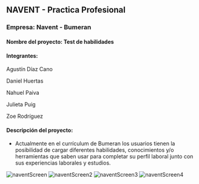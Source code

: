 ## NAVENT - Practica Profesional 

### Empresa: Navent - Bumeran

#### Nombre del proyecto: Test de habilidades

#### Integrantes: 

Agustín Díaz Cano

Daniel Huertas 

Nahuel Paiva

Julieta Puig 

Zoe Rodríguez

#### Descripción del proyecto:
- Actualmente en el currículum de Bumeran los usuarios tienen la posibilidad de cargar diferentes habilidades, conocimientos y/o herramientas que saben usar para completar su perfil laboral junto con sus experiencias laborales y estudios.

![naventScreen](https://user-images.githubusercontent.com/76449498/118464848-a9ec6d80-b6d7-11eb-8524-e3c8b652813e.jpg)
![naventScreen2](https://user-images.githubusercontent.com/76449498/118465001-d7391b80-b6d7-11eb-88e1-182988ffb33e.jpg)
![naventScreen3](https://user-images.githubusercontent.com/76449498/118465148-fa63cb00-b6d7-11eb-9ff3-b6ffdbd82429.jpg)
![naventScreen4](https://user-images.githubusercontent.com/76449498/118465351-2d0dc380-b6d8-11eb-98e2-678109d0442e.jpg)
